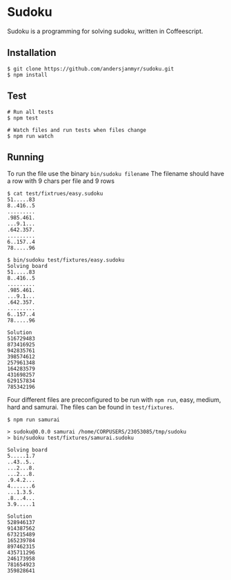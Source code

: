 # Sudoku

Sudoku is a programming for solving sudoku, written in Coffeescript.

## Installation

```
$ git clone https://github.com/andersjanmyr/sudoku.git
$ npm install
```

## Test

```
# Run all tests
$ npm test

# Watch files and run tests when files change
$ npm run watch
```

## Running

To run the file use the binary `bin/sudoku filename`
The filename should have a row with 9 chars per file and 9 rows

```
$ cat test/fixtrues/easy.sudoku
51.....83
8..416..5
.........
.985.461.
...9.1...
.642.357.
.........
6..157..4
78.....96

$ bin/sudoku test/fixtures/easy.sudoku
Solving board
51.....83
8..416..5
.........
.985.461.
...9.1...
.642.357.
.........
6..157..4
78.....96

Solution
516729483
873416925
942835761
398574612
257961348
164283579
431698257
629157834
785342196
```

Four different files are preconfigured to be run with `npm run`, easy, medium,
hard and samurai. The files can be found in `test/fixtures`.

```
$ npm run samurai

> sudoku@0.0.0 samurai /home/CORPUSERS/23053085/tmp/sudoku
> bin/sudoku test/fixtures/samurai.sudoku

Solving board
5.....1.7
..43..5..
...2...8.
...2...8.
.9.4.2...
4.......6
...1.3.5.
.8...4...
3.9.....1

Solution
528946137
914387562
673215489
165239784
897462315
435711296
246173958
781654923
359828641
```
